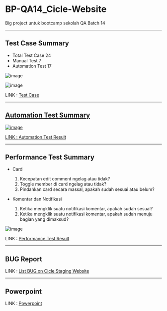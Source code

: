 # BP-QA14_Cicle-Website
Big project untuk bootcamp sekolah QA Batch 14

---

## Test Case Summary

* Total Test Case 24
* Manual Test 7
* Automation Test 17

![image](https://user-images.githubusercontent.com/62463174/194304286-3d8df15d-a94e-4758-a803-e37a5db5804b.png)

![image](https://user-images.githubusercontent.com/62463174/194304308-e50a7517-b669-43f6-aa71-da4f694bb630.png)

LINK : <a href="https://docs.google.com/spreadsheets/d/1Rk-o40RzyvMlVSy1_8WSF2Kn7urVKGDyGvOda0929fQ/edit?usp=sharing">Test Case


---

## Automation Test Summary

![image](https://user-images.githubusercontent.com/62463174/194308307-78fc215a-719d-4fc6-8e7d-fb713ff04f86.png)

LINK : <a href="https://reports.cucumber.io/report-collections/e8209f6e-21e7-4628-8e69-9feda7c4fc15">Automation Test Result</a>

---

## Performance Test Summary

* Card 
    1. Kecepatan edit comment ngelag atau tidak?
    2. Toggle member di card ngelag atau tidak?
    3. Pindahkan card secara massal, apakah sudah sesuai atau belum?

* Komentar dan Notifikasi
    1. Ketika mengklik suatu notifikasi komentar, apakah sudah sesuai?
    2. Ketika mengklik suatu notifikasi komentar, apakah sudah menuju bagian yang dimaksud?

![image](https://user-images.githubusercontent.com/62463174/194310440-62130eac-7876-4b07-bfbb-bd05a40a3d05.png)

LINK : <a href="https://drive.google.com/drive/folders/1tLghzTyxOJ-YhzuR4mpSbEPYx6Yd9AmW?usp=sharing">Performance Test Result</a>

---

## BUG Report

LINK : <a href="https://github.com/maulanaanas/BP-QA14_Cicle-Website/issues">List BUG on Cicle Staging Website</a>

---

## Powerpoint

LINK : <a href="https://docs.google.com/presentation/d/1ErLOlVmfityRPv1EQjHJspUXKHI59IFFvCCxNYO0-fQ/edit?usp=sharing">Powerpoint</a>

